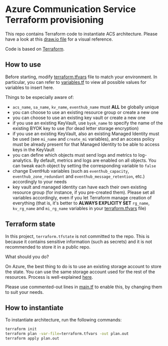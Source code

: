 # Azure Communication Service Terraform provisioning

This repo contains Terraform code to instantiate ACS architecture. Please have a look at this [draw.io file](/ACS_Architecture.drawio) for a visual reference.

Code is based on [Terraform](https://www.terraform.io/).

## How to use

Before starting, modify [terraform.tfvars](/terraform.tfvars) file to match your environment.
In particular, you can refer to [variables.tf](/variables.tf) to view all possible values for variables to insert here.

Things to be especially aware of:

- `acs_name`, `sa_name`, `kv_name`, `eventhub_name` must **ALL** be globally unique
- you can choose to use an existing resource group or create a new one
- you can choose to use an existing key vault or create a new one
- if you use an existing KeyVault, use `byok_name` to specify the name of the existing BYOK key to use (for dead letter storage encryption)
- if you use an existing KeyVault, also an existing Managed Identity must be used (see `mi_name` and `create_mi` variables), and an access policy must be already present for that Managed Identity to be able to access keys in the KeyVault
- you can define which objects must send logs and metrics to log-analytics. By default, metrics and logs are enabled on all objects. You can tweak each object by setting the corresponding variable to `false`
- change EventHub variables (such as `eventhub_capacity`, `eventhub_zone_redundant` and `eventhub_message_retention`, etc.) accordingly to your needs
- key vault and managed identity can have each their own existing resource group (for instance, if you pre-created them). Please set all variables accordingly, even if you let Terraform manage creation of everything (that is, it's better to **ALWAYS EXPLICITY SET** `rg_name`, `kv_rg_name` and `mi_rg_name` variables in your [terraform.tfvars](/terraform.tfvars) file)

## Terraform state

In this project, `terraform.tfstate` is not committed to the repo. This is because it contains sensitive information (such as secrets) and it is not recommended to store it in a public repo.

What should you do?

On Azure, the best thing to do is to use an existing storage account to store the state. You can use the same storage account used for the rest of the resources. Process is well-explained [here](https://learn.microsoft.com/en-us/azure/developer/terraform/store-state-in-azure-storage?tabs=azure-cli).

Please use commented-out lines in [main.tf](/main.tf) to enable this, by changing them to suit your needs.

## How to instantiate

To instantiate architecture, run the following commands:

```bash
terraform init
terraform plan -var-file=terraform.tfvars -out plan.out
terraform apply plan.out
```
